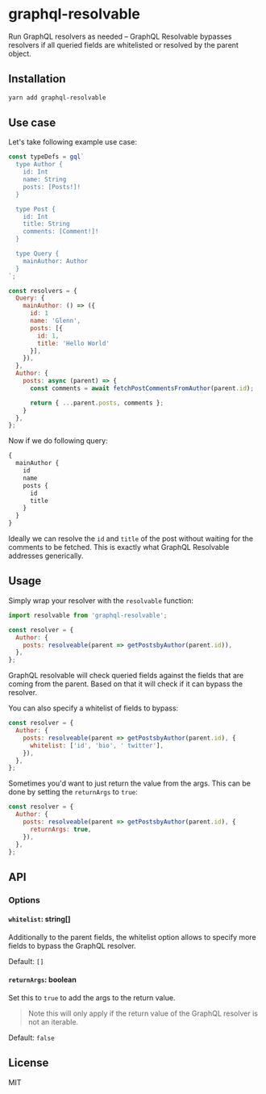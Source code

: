 # graphql-resolvable

Run GraphQL resolvers as needed – GraphQL Resolvable bypasses resolvers if all queried fields are whitelisted or resolved by the parent object.

## Installation

```sh
yarn add graphql-resolvable
```

## Use case

Let's take following example use case:

```js
const typeDefs = gql`
  type Author {
    id: Int
    name: String
    posts: [Posts!]!
  }

  type Post {
    id: Int
    title: String
    comments: [Comment!]!
  }

  type Query {
    mainAuthor: Author
  }
`;

const resolvers = {
  Query: {
    mainAuthor: () => ({
      id: 1
      name: 'Glenn',
      posts: [{
        id: 1,
        title: 'Hello World'
      }],
    }),
  },
  Author: {
    posts: async (parent) => {
      const comments = await fetchPostCommentsFromAuthor(parent.id);

      return { ...parent.posts, comments };
    }
  },
};
```

Now if we do following query:

```graphql
{
  mainAuthor {
    id
    name
    posts {
      id
      title
    }
  }
}
```

Ideally we can resolve the `id` and `title` of the post without waiting for the comments to be fetched. This is exactly what GraphQL Resolvable addresses generically.

## Usage

Simply wrap your resolver with the `resolvable` function:

```js
import resolvable from 'graphql-resolvable';

const resolver = {
  Author: {
    posts: resolveable(parent => getPostsbyAuthor(parent.id)),
  },
};
```

GraphQL resolvable will check queried fields against the fields that are coming from the parent. Based on that it will check if it can bypass the resolver.

You can also specify a whitelist of fields to bypass:

```js
const resolver = {
  Author: {
    posts: resolveable(parent => getPostsbyAuthor(parent.id), {
      whitelist: ['id', 'bio', ' twitter'],
    }),
  },
};
```

Sometimes you'd want to just return the value from the args. This can be done by setting the `returnArgs` to `true`:

```js
const resolver = {
  Author: {
    posts: resolveable(parent => getPostsbyAuthor(parent.id), {
      returnArgs: true,
    }),
  },
};
```

## API

### Options

#### `whitelist`: string[]

Additionally to the parent fields, the whitelist option allows to specify more fields to bypass the GraphQL resolver.

Default: `[]`

#### `returnArgs`: boolean

Set this to `true` to add the args to the return value.

> Note this will only apply if the return value of the GraphQL resolver is not an iterable.

Default: `false`

## License

MIT
